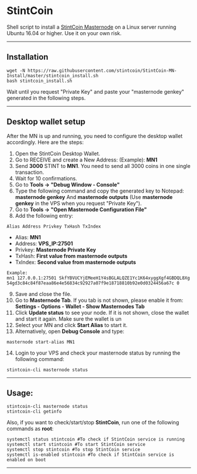 # StintCoin
Shell script to install a [StintCoin Masternode](http://stintcoin.com/) on a Linux server running Ubuntu 16.04 or higher. Use it on your own risk.
***

## Installation
```
wget -N https://raw.githubusercontent.com/stintcoin/StintCoin-MN-Install/master/stintcoin_install.sh
bash stintcoin_install.sh
```
Wait until you request "Private Key" and paste your "masternode genkey" generated in the following steps.
***

## Desktop wallet setup  

After the MN is up and running, you need to configure the desktop wallet accordingly. Here are the steps:  
1. Open the StintCoin Desktop Wallet.  
2. Go to RECEIVE and create a New Address: (Example): **MN1**  
3. Send **3000** STINT to **MN1**. You need to send all 3000 coins in one single transaction.
4. Wait for 10 confirmations.  
5. Go to **Tools -> "Debug Window - Console"**  
6. Type the following command and copy the generated key to Notepad: **masternode genkey**  And **masternode outputs**
(Use **masternode genkey** in the VPS when you request "Private Key").
7. Go to  **Tools -> "Open Masternode Configuration File"**
8. Add the following entry:
```
Alias Address Privkey TxHash TxIndex
```
* Alias: **MN1**
* Address: **VPS_IP:27501**
* Privkey: **Masternode Private Key**
* TxHash: **First value from masternode outputs**
* TxIndex:  **Second value from masternode outputs**
```
Example: 
mn1 127.0.0.1:27501 SkfYBVUCYjEMeeH1Y4sBGLALQZE1Yc1K64xyggXgf4GBDQL8Xg 54gd3c84c84f87eaa86e4e56834c92927a07f9e18718810b92e0d0324456a67c 0

```
9. Save and close the file.
10. Go to **Masternode Tab**. If you tab is not shown, please enable it from: **Settings - Options - Wallet - Show Masternodes Tab**
11. Click **Update status** to see your node. If it is not shown, close the wallet and start it again. Make sure the wallet is un
12. Select your MN and click **Start Alias** to start it.
13. Alternatively, open **Debug Console** and type:
```
masternode start-alias MN1
```
14. Login to your VPS and check your masternode status by running the following command:
```
stintcoin-cli masternode status
```
***

## Usage:
```
stintcoin-cli masternode status  
stintcoin-cli getinfo
```
Also, if you want to check/start/stop **StintCoin**, run one of the following commands as **root**:

```
systemctl status stintcoin #To check if StintCoin service is running  
systemctl start stintcoin #To start StintCoin service  
systemctl stop stintcoin #To stop StintCoin service  
systemctl is-enabled stintcoin #To check if StintCoin service is enabled on boot  
```  
***
